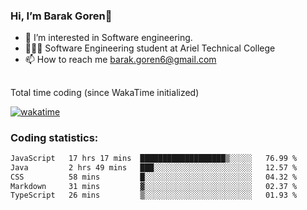 ###  Hi, I’m Barak Goren👋
- 👀 I’m interested in Software engineering.
- 👨🏼‍🎓 Software Engineering student at Ariel Technical College
- 📫 How to reach me barak.goren6@gmail.com
##
Total time coding (since WakaTime initialized)

[![wakatime](https://wakatime.com/badge/user/5cc5ec80-a806-4ca2-a704-db29274e48cd.svg)](https://wakatime.com/@5cc5ec80-a806-4ca2-a704-db29274e48cd)

   
### Coding statistics:

<!--START_SECTION:waka-->

```txt
JavaScript   17 hrs 17 mins  ███████████████████▒░░░░░   76.99 %
Java         2 hrs 49 mins   ███░░░░░░░░░░░░░░░░░░░░░░   12.57 %
CSS          58 mins         █░░░░░░░░░░░░░░░░░░░░░░░░   04.32 %
Markdown     31 mins         ▓░░░░░░░░░░░░░░░░░░░░░░░░   02.37 %
TypeScript   26 mins         ▒░░░░░░░░░░░░░░░░░░░░░░░░   01.93 %
```

<!--END_SECTION:waka-->

<!---
barakgoren/barakgoren is a ✨ special ✨ repository because its `README.md` (this file) appears on your GitHub profile.
You can click the Preview link to take a look at your changes.
--->
